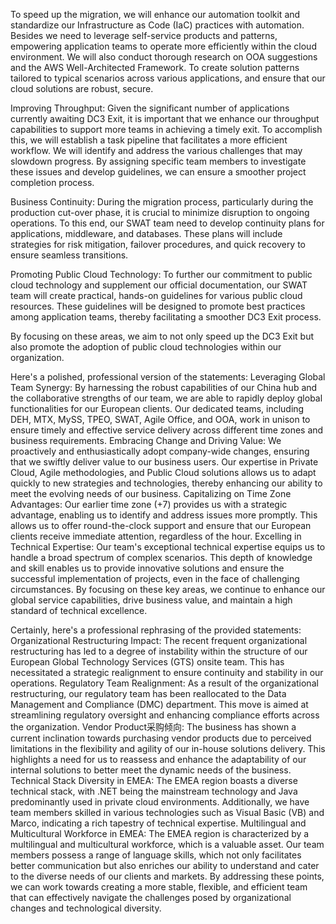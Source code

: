 To speed up the migration, we will enhance our automation toolkit and standardize our Infrastructure as Code (IaC) practices with automation. Besides we need to leverage self-service products and patterns, empowering application teams to operate more efficiently within the cloud environment.
We will also conduct thorough research on OOA suggestions and the AWS Well-Architected Framework. To create solution patterns tailored to typical scenarios across various applications, and ensure that our cloud solutions are robust, secure.

Improving Throughput: Given the significant number of applications currently awaiting DC3 Exit, it is important that we enhance our throughput capabilities to support more teams in achieving a timely exit. To accomplish this, we will establish a task pipeline that facilitates a more efficient workflow.
We will identify and address the various challenges that may slowdown progress. By assigning specific team members to investigate these issues and develop guidelines, we can ensure a smoother project completion process.

Business Continuity: During the migration process, particularly during the production cut-over phase, it is crucial to minimize disruption to ongoing operations. To this end, our SWAT team need to develop continuity plans for applications, middleware, and databases. These plans will include strategies for risk mitigation, failover procedures, and quick recovery to ensure seamless transitions.

Promoting Public Cloud Technology: To further our commitment to public cloud technology and supplement our official documentation, our SWAT team will create practical, hands-on guidelines for various public cloud resources. These guidelines will be designed to promote best practices among application teams, thereby facilitating a smoother DC3 Exit process.

By focusing on these areas, we aim to not only speed up the DC3 Exit but also promote the adoption of public cloud technologies within our organization.



Here's a polished, professional version of the statements:
Leveraging Global Team Synergy: By harnessing the robust capabilities of our China hub and the collaborative strengths of our team, we are able to rapidly deploy global functionalities for our European clients. Our dedicated teams, including DEH, MTX, MySS, TPEO, SWAT, Agile Office, and OOA, work in unison to ensure timely and effective service delivery across different time zones and business requirements.
Embracing Change and Driving Value: We proactively and enthusiastically adopt company-wide changes, ensuring that we swiftly deliver value to our business users. Our expertise in Private Cloud, Agile methodologies, and Public Cloud solutions allows us to adapt quickly to new strategies and technologies, thereby enhancing our ability to meet the evolving needs of our business.
Capitalizing on Time Zone Advantages: Our earlier time zone (+7) provides us with a strategic advantage, enabling us to identify and address issues more promptly. This allows us to offer round-the-clock support and ensure that our European clients receive immediate attention, regardless of the hour.
Excelling in Technical Expertise: Our team's exceptional technical expertise equips us to handle a broad spectrum of complex scenarios. This depth of knowledge and skill enables us to provide innovative solutions and ensure the successful implementation of projects, even in the face of challenging circumstances.
By focusing on these key areas, we continue to enhance our global service capabilities, drive business value, and maintain a high standard of technical excellence. 


Certainly, here's a professional rephrasing of the provided statements:
Organizational Restructuring Impact: The recent frequent organizational restructuring has led to a degree of instability within the structure of our European Global Technology Services (GTS) onsite team. This has necessitated a strategic realignment to ensure continuity and stability in our operations.
Regulatory Team Realignment: As a result of the organizational restructuring, our regulatory team has been reallocated to the Data Management and Compliance (DMC) department. This move is aimed at streamlining regulatory oversight and enhancing compliance efforts across the organization.
Vendor Product采购倾向: The business has shown a current inclination towards purchasing vendor products due to perceived limitations in the flexibility and agility of our in-house solutions delivery. This highlights a need for us to reassess and enhance the adaptability of our internal solutions to better meet the dynamic needs of the business.
Technical Stack Diversity in EMEA: The EMEA region boasts a diverse technical stack, with .NET being the mainstream technology and Java predominantly used in private cloud environments. Additionally, we have team members skilled in various technologies such as Visual Basic (VB) and Marco, indicating a rich tapestry of technical expertise.
Multilingual and Multicultural Workforce in EMEA: The EMEA region is characterized by a multilingual and multicultural workforce, which is a valuable asset. Our team members possess a range of language skills, which not only facilitates better communication but also enriches our ability to understand and cater to the diverse needs of our clients and markets.
By addressing these points, we can work towards creating a more stable, flexible, and efficient team that can effectively navigate the challenges posed by organizational changes and technological diversity.